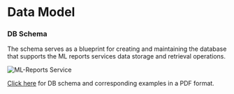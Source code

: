# Data Model

### DB Schema

The schema serves as a blueprint for creating and maintaining the database that supports the ML reports services data storage and retrieval operations.

![ML-Reports Service](https://ml-services-uploads.s3.ap-south-1.amazonaws.com/DBSchema/ML-Reports.png)

[Click here](https://ml-services-uploads.s3.ap-south-1.amazonaws.com/DBSchema/ML-Reports.pdf) for DB schema and corresponding examples in a PDF format.
